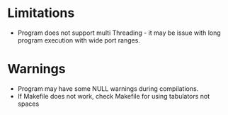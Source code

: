 # Limitations
* Program does not support multi Threading - it may be issue with long program execution with wide port ranges.
# Warnings
* Program may have some NULL warnings during compilations.
* If Makefile does not work, check Makefile for using tabulators not spaces